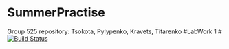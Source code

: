 # SummerPractise
Group 525 repository: Tsokota, Pylypenko, Kravets, Titarenko
#LabWork 1 
#[![Build Status](https://travis-ci.com/tsokota/SummerPractise.svg?branch=Kravets_laba_1)](https://travis-ci.com/tsokota/SummerPractise)
